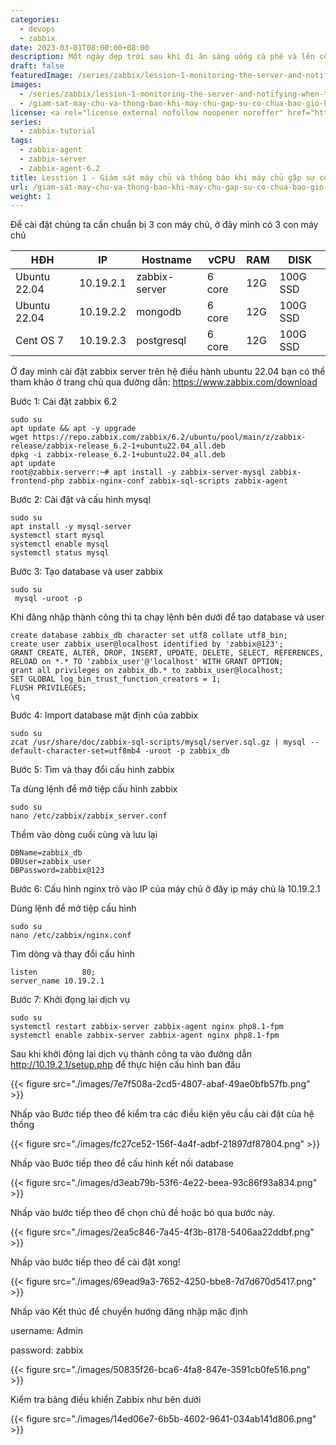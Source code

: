 ```yaml
---
categories:
  - devops
  - zabbix
date: 2023-03-01T08:00:00+08:00
description: Một ngày đẹp trời sau khi đi ăn sáng uống cà phê và lên công ty, sếp triệu tập một cuộc họp urgent và các câu hỏi liên quan về sự cố tối qua, mình cũng không biết nói gì, vì không có logs, không có tool monitoring system, và sau đó mình đã bắt đầu nghiên cứu và tìm ra Zabbix có thể làm được, sau một thời gian mình theo dõi, thì lỗi là do dàn SAN bị tràn bộ nhớ.
draft: false
featuredImage: /series/zabbix/lession-1-monitoring-the-server-and-notifying-when-the-server-has-problems-has-never-been-difficult-with-zabbix.webp
images:
  - /series/zabbix/lession-1-monitoring-the-server-and-notifying-when-the-server-has-problems-has-never-been-difficult-with-zabbix.webp
  - /giam-sat-may-chu-va-thong-bao-khi-may-chu-gap-su-co-chua-bao-gio-kho-voi-zabbix/images/index.png
license: <a rel="license external nofollow noopener noreffer" href="https://creativecommons.org/licenses/by-nc/4.0/" target="_blank">CC BY-NC 4.0</a>
series:
  - zabbix-tutorial
tags:
  - zabbix-agent
  - zabbix-server
  - zabbix-agent-6.2
title: Lesstion 1 - Giám sát máy chủ và thông báo khi máy chủ gặp sự cố chưa bao giờ khó với Zabbix
url: /giam-sat-may-chu-va-thong-bao-khi-may-chu-gap-su-co-chua-bao-gio-kho-voi-zabbix
weight: 1
---
```


Để cài đặt chúng ta cần chuẩn bị 3 con máy chủ, ở đây mình có 3 con máy chủ

| HĐH          | IP        | Hostname      | vCPU   | RAM | DISK     |
| ------------ | --------- | ------------- | ------ | --- | -------- |
| Ubuntu 22.04 | 10.19.2.1 | zabbix-server | 6 core | 12G | 100G SSD |
| Ubuntu 22.04 | 10.19.2.2 | mongodb       | 6 core | 12G | 100G SSD |
| Cent OS 7    | 10.19.2.3 | postgresql    | 6 core | 12G | 100G SSD |

Ở đay mình cài đặt zabbix server trên hệ điều hành ubuntu 22.04 bạn có thể tham khảo ở trang chủ qua đường dẫn: https://www.zabbix.com/download

Bước 1: Cài đặt zabbix 6.2

```shell
sudo su
apt update && apt -y upgrade
wget https://repo.zabbix.com/zabbix/6.2/ubuntu/pool/main/z/zabbix-release/zabbix-release_6.2-1+ubuntu22.04_all.deb
dpkg -i zabbix-release_6.2-1+ubuntu22.04_all.deb
apt update
root@zabbix-serverr:~# apt install -y zabbix-server-mysql zabbix-frontend-php zabbix-nginx-conf zabbix-sql-scripts zabbix-agent
```

Bước 2: Cài đặt và cấu hình mysql

```shell
sudo su
apt install -y mysql-server
systemctl start mysql
systemctl enable mysql
systemctl status mysql
```

Bước 3: Tạo database và user zabbix

```shell
sudo su
 mysql -uroot -p
```

Khi đăng nhập thành công thì ta chạy lệnh bên dưới để tạo database và user

```shell
create database zabbix_db character set utf8 collate utf8_bin;
create user zabbix_user@localhost identified by 'zabbix@123';
GRANT CREATE, ALTER, DROP, INSERT, UPDATE, DELETE, SELECT, REFERENCES, RELOAD on *.* TO 'zabbix_user'@'localhost' WITH GRANT OPTION;
grant all privileges on zabbix_db.* to zabbix_user@localhost;
SET GLOBAL log_bin_trust_function_creators = 1;
FLUSH PRIVILEGES;
\q
```

Bước 4: Import database mặt định của zabbix

```shell
sudo su
zcat /usr/share/doc/zabbix-sql-scripts/mysql/server.sql.gz | mysql --default-character-set=utf8mb4 -uroot -p zabbix_db
```

Bước 5: Tìm và thay đổi cấu hình zabbix

Ta dùng lệnh để mở tiệp cấu hình zabbix

```
sudo su
nano /etc/zabbix/zabbix_server.conf
```

Thềm vào dòng cuối cùng và lưu lại

```shell
DBName=zabbix_db
DBUser=zabbix_user
DBPassword=zabbix@123
```

Bước 6: Cấu hình nginx trỏ vào IP của máy chủ ở đây ip máy chủ là 10.19.2.1

Dùng lệnh để mở tiệp cấu hình

```shell
sudo su
nano /etc/zabbix/nginx.conf
```

Tìm dòng và thay đổi cấu hình

```shell
listen          80;
server_name	10.19.2.1
```

Bước 7: Khởi đọng lại dịch vụ

```shell
sudo su
systemctl restart zabbix-server zabbix-agent nginx php8.1-fpm
systemctl enable zabbix-server zabbix-agent nginx php8.1-fpm
```

Sau khi khởi động lại dịch vụ thành công ta vào đường dẫn http://10.19.2.1/setup.php để thực hiện cấu hình ban đầu

{{< figure src="./images/7e7f508a-2cd5-4807-abaf-49ae0bfb57fb.png" >}}

Nhấp vào Bước tiếp theo để kiểm tra các điều kiện yêu cầu cài đặt của hệ thống

{{< figure src="./images/fc27ce52-156f-4a4f-adbf-21897df87804.png" >}}

Nhấp vào Bước tiếp theo để cấu hình kết nối database

{{< figure src="./images/d3eab79b-53f6-4e22-beea-93c86f93a834.png" >}}

Nhấp vào bước tiếp theo để chọn chủ đề hoặc bỏ qua bước này.

{{< figure src="./images/2ea5c846-7a45-4f3b-8178-5406aa22ddbf.png" >}}

Nhấp vào bước tiếp theo để cài đặt xong!

{{< figure src="./images/69ead9a3-7652-4250-bbe8-7d7d670d5417.png" >}}

Nhấp vào Kết thúc để chuyển hướng đăng nhập mặc định

username: Admin

password: zabbix

{{< figure src="./images/50835f26-bca6-4fa8-847e-3591cb0fe516.png" >}}

Kiểm tra bảng điều khiển Zabbix như bên dưới

{{< figure src="./images/14ed06e7-6b5b-4602-9641-034ab141d806.png" >}}
